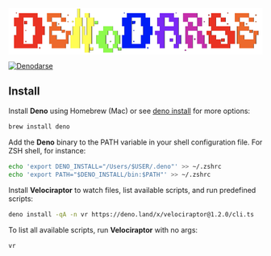 </p><img align="center" src="./assets/DenodarseLogo.png" style="{ padding: 20px 20px } " alt="Denodarse Logo"></p>

[![Denodarse](https://img.shields.io/github/workflow/status/rodbecc/denodarse/Continuous%20Integration?label=Denodarse)](https://github.com/rodbecc/denodarse/actions)

## Install

Install **Deno** using Homebrew (Mac) or see
[deno install](https://github.com/denoland/deno_install/blob/master/README.md)
for more options:

```sh
brew install deno
```

Add the **Deno** binary to the PATH variable in your shell configuration file.
For ZSH shell, for instance:

```sh
echo 'export DENO_INSTALL="/Users/$USER/.deno"' >> ~/.zshrc
echo 'export PATH="$DENO_INSTALL/bin:$PATH"' >> ~/.zshrc
```

Install **Velociraptor** to watch files, list available scripts, and run
predefined scripts:

```sh
deno install -qA -n vr https://deno.land/x/velociraptor@1.2.0/cli.ts
```

To list all available scripts, run **Velociraptor** with no args:

```sh
vr
```
